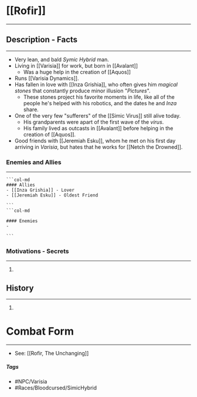 # [[Rofir]] 
---
## Description - Facts
---
- Very lean, and bald *Symic Hybrid* man. 
- Living in [[Varisia]] for work, but born in [[Avalant]] 
	- Was a huge help in the creation of [[Aquos]]
- Runs [[Varisia Dynamics]].
- Has fallen in love with [[Inza Grishia]], who often gives him *magical stones* that constantly produce minor illusion "*Pictures*".
	- These stones project his favorite moments in life, like all of the people he's helped with his robotics, and the dates he and *Inza* share.
- One of the very few "sufferers" of the [[Simic Virus]] still alive today.
	- His grandparents were apart of the first wave of the *virus*.
	- His family lived as outcasts in [[Avalant]] before helping in the creation of [[Aquos]].
- Good friends with [[Jeremiah Esku]], whom he met on his first day arriving in *Varisia*, but hates that he works for [[Netch the Drowned]].

### Enemies and Allies
---
````col
```col-md
#### Allies
- [[Inza Grishia]] - Lover
- [[Jeremiah Esku]] - Oldest Friend

```
```col-md

#### Enemies
- 

```
````

### Motivations - Secrets
---
1. 

## History
---
1. 

# Combat Form
---
- See: [[Rofir, The Unchanging]] 

##### Tags
- #NPC/Varisia
- #Races/Bloodcursed/SimicHybrid

